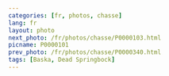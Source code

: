 ```yaml
---
categories: [fr, photos, chasse]
lang: fr
layout: photo
next_photo: /fr/photos/chasse/P0000103.html
picname: P0000101
prev_photo: /fr/photos/chasse/P0000340.html
tags: [Baska, Dead Springbock]
---
```


